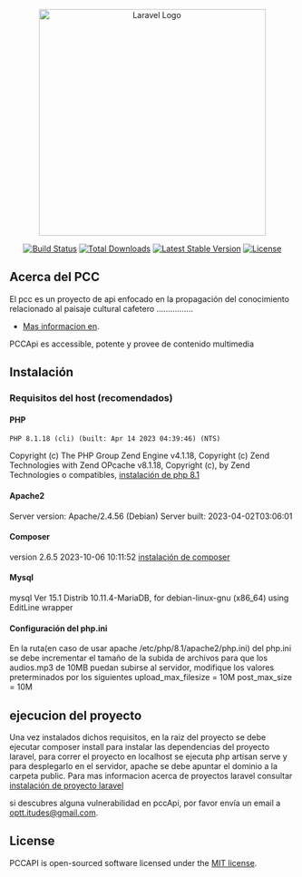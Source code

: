 <p align="center"><a href="https://laravel.com" target="_blank"><img src="https://colombiapcc.com/assets/img/colorsHistori.jpeg" width="400" alt="Laravel Logo"></a></p>

<p align="center">
<a href="#"><img src="https://github.com/laravel/framework/workflows/tests/badge.svg" alt="Build Status"></a>
<a href="#"><img src="https://img.shields.io/packagist/dt/laravel/framework" alt="Total Downloads"></a>
<a href="#"><img src="https://img.shields.io/packagist/v/laravel/framework" alt="Latest Stable Version"></a>
<a href="#"><img src="https://img.shields.io/packagist/l/laravel/framework" alt="License"></a>
</p>

## Acerca del PCC

El pcc es un proyecto de api enfocado en la propagación del conocimiento relacionado al paisaje cultural cafetero ................

- [Mas informacion en](https://es.wikipedia.org/wiki/Paisaje_Cultural_Cafetero).

PCCApi es accessible, potente y provee de contenido multimedia


## Instalación
### Requisitos del host (recomendados)
#### PHP
    PHP 8.1.18 (cli) (built: Apr 14 2023 04:39:46) (NTS)
Copyright (c) The PHP Group
Zend Engine v4.1.18, Copyright (c) Zend Technologies
    with Zend OPcache v8.1.18, Copyright (c), by Zend Technologies
o compatibles,
<a href="https://www.scriptcase.net/docs/es_es/v9//manual/02-scriptcase-installation/06-linux_php/">instalación de php 8.1</a>
#### Apache2 
Server version: Apache/2.4.56 (Debian)
Server built:   2023-04-02T03:06:01
#### Composer
version 2.6.5 2023-10-06 10:11:52
<a href="https://bahiaxip.com/entrada/instalar-composer-en-debian-10">instalación de composer</a>

#### Mysql
mysql  Ver 15.1 Distrib 10.11.4-MariaDB, for debian-linux-gnu (x86_64) using  EditLine wrapper


#### Configuración del php.ini
En la ruta(en caso de usar apache /etc/php/8.1/apache2/php.ini) del php.ini se debe incrementar el tamaño de la subida de archivos para que los audios.mp3 de 10MB puedan subirse al servidor, modifique los valores preterminados por los siguientes
upload_max_filesize = 10M
post_max_size = 10M

## ejecucion del proyecto
Una vez instalados dichos requisitos, en la raiz del proyecto se debe ejecutar
composer install
para instalar las dependencias del proyecto laravel, para correr el proyecto en localhost se ejecuta php artisan serve 
y para desplegarlo en el servidor, apache se debe apuntar el dominio a la carpeta public. Para mas informacion acerca de
proyectos laravel consultar 
<a href="https://laravel.com/docs/10.x/installation">instalación  de proyecto laravel</a>


si descubres alguna vulnerabilidad en pccApi, por favor envía un email a [optt.itudes@gmail.com](mailto:optt.itudes@gmail.com). 

## License
PCCAPI is open-sourced software licensed under the [MIT license](https://opensource.org/licenses/MIT).
